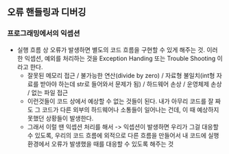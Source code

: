## 오류 핸들링과 디버깅

### 프로그래밍에서의 익셉션
- 실행 흐름 상 오류가 발생하면 별도의 코드 흐름을 구현할 수 있게 해주는 것. 이러한 익셉션, 예외를 처리하는 것을 Exception Handing 또는 Trouble Shooting 이라고 한다. 
  - 잘못된 메모리 접근 / 불가능한 연산(divide by zero) / 자료형 불일치(int형 자료를 받아야 하는데 str로 들어와서 문제가 됨) / 하드웨어 손상 / 운영체제 손상 / 없는 파일 접근 
  - 이런것들이 코드 상에서 예상할 수 없는 것들이 된다. 내가 아무리 코드를 잘 짜도 그 코드가 다른 외부의 하드웨어나 소통들이 일어나는 건데, 이 때 예상하지 못했던 상황들이 발생한다. 
  - 그래서 이럴 땐 익셉션 처리를 해서 -> 익셉션이 발생하면 우리가 그걸 대응할 수 있도록, 우리의 코드 흐름에 외적으로 다른 흐름을 만들어서 내 코드에 실행환경에서 오류가 발생했을 때를 대응할 수 있도록 해주는 것

